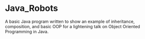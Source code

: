 # Java_Robots

A basic Java program written to show an example of inheritance, composition, and basic OOP for a lightening talk on Object Oriented Programming in Java. 
